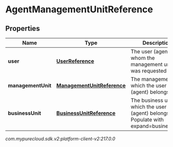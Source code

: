 # AgentManagementUnitReference


## Properties

| Name | Type | Description | Notes |
| ------------ | ------------- | ------------- | ------------- |
| **user** | [**UserReference**](UserReference) | The user (agent) for whom the management unit was requested |  [optional] |
| **managementUnit** | [**ManagementUnitReference**](ManagementUnitReference) | The management to which the user (agent) belongs |  [optional] |
| **businessUnit** | [**BusinessUnitReference**](BusinessUnitReference) | The business unit to which the user (agent) belongs. Populate with expand=businessUnit |  [optional] |




_com.mypurecloud.sdk.v2:platform-client-v2:217.0.0_
